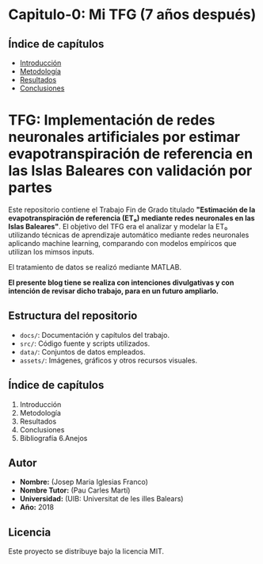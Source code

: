 # Capitulo-0: Mi TFG (7 años después)

## Índice de capítulos

- [Introducción](docs_0_introduccion.md)
- [Metodología](docs_1_metodología.md)
- [Resultados](docs_2_resultados.md)
- [Conclusiones](docs_3_conclusiones.md)

# TFG: Implementación de redes neuronales artificiales por estimar evapotranspiración de referencia en las Islas Baleares con validación por partes

Este repositorio contiene el Trabajo Fin de Grado titulado **"Estimación de la evapotranspiración de referencia (ET₀) mediante redes neuronales en las Islas Baleares"**. El objetivo del TFG era el analizar y modelar la ET₀ utilizando técnicas de aprendizaje automático mediante redes neuronales aplicando machine learning, comparando con modelos empíricos que utilizan los mimsos inputs.

El tratamiento de datos se realizó mediante MATLAB.

**El presente blog tiene se realiza con intenciones divulgativas y con intención de revisar dicho trabajo, para en un futuro ampliarlo.**

## Estructura del repositorio

- `docs/`: Documentación y capítulos del trabajo.
- `src/`: Código fuente y scripts utilizados.
- `data/`: Conjuntos de datos empleados.
- `assets/`: Imágenes, gráficos y otros recursos visuales.

## Índice de capítulos

1. Introducción
2. Metodología
3. Resultados
4. Conclusiones
5. Bibliografía
6.Anejos

## Autor

- **Nombre:** (Josep Maria Iglesias Franco)
- **Nombre Tutor:** (Pau Carles Martí)
- **Universidad:** (UIB:  Universitat de les illes Balears)
- **Año:** 2018

## Licencia

Este proyecto se distribuye bajo la licencia MIT.
